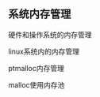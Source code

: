 ## 系统内存管理

硬件和操作系统的内存管理
<!-- TODO: -->

linux系统内的内存管理
<!-- TODO: -->

ptmalloc内存管理
<!-- TODO: -->

malloc使用内存池
<!-- TODO: -->
